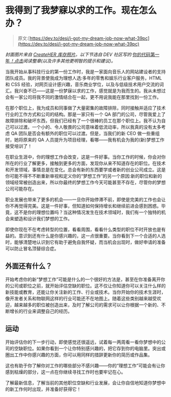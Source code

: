# 我得到了我梦寐以求的工作。现在怎么办？

> 原文:[https://dev.to/desi/i-got-my-dream-job-now-what-39pc](https://dev.to/desi/i-got-my-dream-job-now-what-39pc)

*封面图片来自 [CreateHER 库存照片](https://createherstock.com)。以下节选自 DEV 社区写的* [你的代码第一年](https://leanpub.com/firstyearincode)*[！点击](https://dev.to/devteam/the-dev-community-published-a-book-your-first-year-in-code-1ejk)阅读整章(以及许多其他更明智的提示和建议)。*

当我开始从事科技行业的第一份工作时，我是一家面向音乐人的网站建设者的支持团队成员。我的背景使我成为理想人选:多年的零售和娱乐行业客户服务，HTML 和 CSS 经验，对网页设计感兴趣，音乐商业学位，以及与低级技术用户交流的词汇。我兴奋不已——这是一份梦寐以求的工作，感觉就是为我而生的。我从未想过会有一家公司将我不同的激情结合在一起，更不用说我能在那里找到一份工作。

在那个职位上，我为成员和同事做了大量密集的故障排除，同时接触并适应了技术行业的工作方式和公司的结构。那是一家只有一个 QA 部门的公司，尽管我爱上了故障排除和破坏东西，但我们已经有了一个很棒的员工在那个职位上。我不认为自己可以过渡。一个小的、令人敬畏的公司意味着低流动率，所以我真的没有太多考虑 QA 团队是否会有额外的职位可以过渡。但是，当我们的新 CEO 做一些重组时，她将原来的 QA 人员提升为项目经理，看哪——我有机会为我的(新)梦想工作接受培训了！

在职业生涯中，你的理想工作会改变，这是一件好事。当你工作的时候，你会对你所在的行业了解更多，接触到更多的方面，发现你从来不知道存在的职位。在技术和开发领域，事情总是在变化。总会有新的东西要学或者新的创业公司成立。这是你可能不得不不断重新审视和定义你的“梦想工作”的另一个原因:新的职位和新的领域经常被创造出来，所以你最终的梦想工作今天可能甚至不存在，尽管你的梦想公司可能存在。

职业发展也带来了更多的机会——一旦你开始停滞不前，即使是完美的工作也会让你不再觉得完美。这是一件好事，但知道如何保持增长和继续前进会感到困惑。毕竟，这不是你的理想位置吗？当这种情况发生在技术领域时，我们有一个独特的机会来塑造和设计我们梦想的工作。

即使你现在不在考虑转型的位置，看看周围，看看什么类型的职位不时开放也是有益的。意识到还有什么是你感兴趣的，这一点很重要。当你看到下一个合适的人选时，能够清楚地认识到它有助于避免自我怀疑，而当机会出现时，做好申请的准备可以防止冒名顶替综合症。

## 外面还有什么？

开始考虑你的新“梦想工作”可能是什么的一个很好的方法是，甚至在你准备离开你的公司或职位之前，就开始评估空缺的职位。这不仅让你知道你可以关注什么样的新技能或教育，还能让你关注新的工作、行业或技术。当你开始你的技术生涯时，像开发者关系和物联网这样的行业可能还不在地图上。随着这些类别越来越受欢迎，越来越多的职位被创造出来，及时了解公司的需求可以让你根据一个新的、不断增长的行业来调整自己的经历。

## [](#exercise)运动

开始评估你的下一步行动，即使感觉还很遥远，试着每一两周看一看你梦想中的公司的空缺职位。如果你看到一个让你特别感兴趣的，把它存到你的电脑里。突出或圈出工作中你感兴趣的方面，你可以用同样的措辞更新你的简历或作品集。

这也有助于你了解你对工作的哪些部分不感兴趣——你的“理想工作”可能会有让你感到枯燥的部分，这一点在你继续寻找工作时也要牢记在心。

了解最新信息，了解当前的其他职位空缺和行业发展，会让你自信地知道你梦想中的新工作何时出现，并准备好获得它！